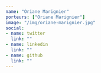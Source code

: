 ```yaml
---
name: "Oriane Marignier"
porteurs: ["Oriane Marignier"]
image: "/img/oriane-marignier.jpg"
social:
- name: twitter
  link: ""
- name: linkedin
  link: ""
- name: github
  link: ""
---
```

